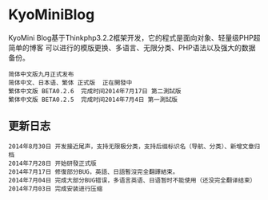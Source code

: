 KyoMiniBlog
===========

KyoMini Blog基于Thinkphp3.2.2框架开发，它的程式是面向对象、轻量级PHP超简单的博客
可以进行的模版更换、多语言、无限分类、PHP语法以及强大的数据备份。

	简体中文版九月正式发布
	简体中文、日本语、繁体 正式版  正在開發中
	繁体中文版 BETA0.2.6  完成时间2014年7月17日 第二測試版
	繁体中文版 BETA0.2.5  完成时间2014年7月4日 第一測試版
	

更新日志
----------
	2014年8月30日 开发接近尾声，支持无限极分类，支持后缀标识名（导航、分类）、新增文章归档
	2014年7月28日 开始研發正式版
	2014年7月17日 修復部分BUG，英語、日語暫沒完全翻譯結束。
	2014年7月04日 完成大部分BUG错误，多语言英语、日语暂时不能使用（还没完全翻译结束）	
	2014年7月03日 完成安装进行压缩	
